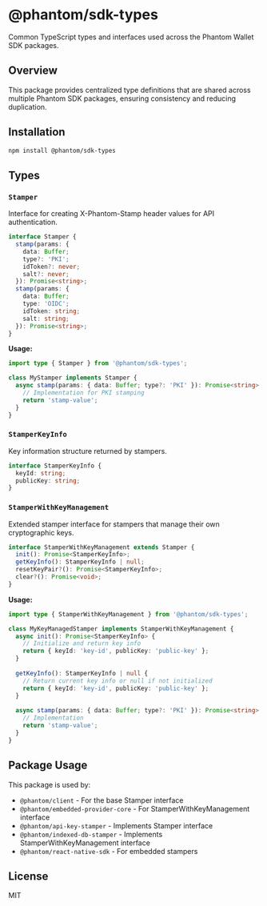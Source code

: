 # @phantom/sdk-types

Common TypeScript types and interfaces used across the Phantom Wallet SDK packages.

## Overview

This package provides centralized type definitions that are shared across multiple Phantom SDK packages, ensuring consistency and reducing duplication.

## Installation

```bash
npm install @phantom/sdk-types
```

## Types

### `Stamper`

Interface for creating X-Phantom-Stamp header values for API authentication.

```typescript
interface Stamper {
  stamp(params: {
    data: Buffer;
    type?: 'PKI';
    idToken?: never;
    salt?: never;
  }): Promise<string>;
  stamp(params: {
    data: Buffer;
    type: 'OIDC';
    idToken: string;
    salt: string;
  }): Promise<string>;
}
```

**Usage:**
```typescript
import type { Stamper } from '@phantom/sdk-types';

class MyStamper implements Stamper {
  async stamp(params: { data: Buffer; type?: 'PKI' }): Promise<string> {
    // Implementation for PKI stamping
    return 'stamp-value';
  }
}
```

### `StamperKeyInfo`

Key information structure returned by stampers.

```typescript
interface StamperKeyInfo {
  keyId: string;
  publicKey: string;
}
```

### `StamperWithKeyManagement`

Extended stamper interface for stampers that manage their own cryptographic keys.

```typescript
interface StamperWithKeyManagement extends Stamper {
  init(): Promise<StamperKeyInfo>;
  getKeyInfo(): StamperKeyInfo | null;
  resetKeyPair?(): Promise<StamperKeyInfo>;
  clear?(): Promise<void>;
}
```

**Usage:**
```typescript
import type { StamperWithKeyManagement } from '@phantom/sdk-types';

class MyKeyManagedStamper implements StamperWithKeyManagement {
  async init(): Promise<StamperKeyInfo> {
    // Initialize and return key info
    return { keyId: 'key-id', publicKey: 'public-key' };
  }
  
  getKeyInfo(): StamperKeyInfo | null {
    // Return current key info or null if not initialized
    return { keyId: 'key-id', publicKey: 'public-key' };
  }
  
  async stamp(params: { data: Buffer; type?: 'PKI' }): Promise<string> {
    // Implementation
    return 'stamp-value';
  }
}
```

## Package Usage

This package is used by:

- `@phantom/client` - For the base Stamper interface
- `@phantom/embedded-provider-core` - For StamperWithKeyManagement interface
- `@phantom/api-key-stamper` - Implements Stamper interface
- `@phantom/indexed-db-stamper` - Implements StamperWithKeyManagement interface
- `@phantom/react-native-sdk` - For embedded stampers

## License

MIT
